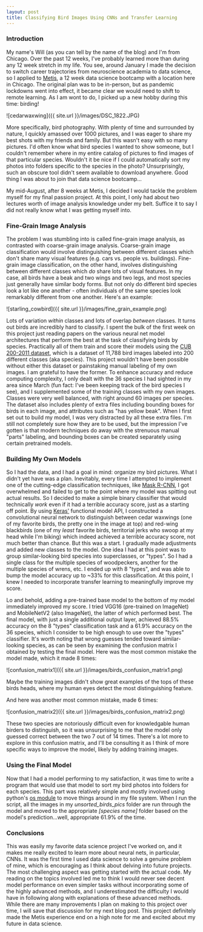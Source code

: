 ```yaml
---
layout: post
title: Classifying Bird Images Using CNNs and Transfer Learning
---
```


### Introduction

My name's Will (as you can tell by the name of the blog) and I'm from Chicago. Over the past 12 weeks, I've probably learned more than during any 12 week stretch in my life. You see, around January I made the decision to switch career trajectories from neuroscience academia to data science, so I applied to [Metis](https://www.thisismetis.com/), a 12 week data science bootcamp with a location here in Chicago. The original plan was to be in-person, but as pandemic lockdowns went into effect, it became clear we would need to shift to remote learning. As I am wont to do, I picked up a new hobby during this time: birding!

![cedarwaxwing]({{ site.url }}/images/DSC_1822.JPG)

More specifically, bird photography. With plenty of time and surrounded by nature, I quickly amassed over 1000 pictures, and I was eager to share my best shots with my friends and family. But this wasn't easy with so many pictures. I'd often know what bird species I wanted to show someone, but I couldn't remember where in my entire catalog of pictures to find images of that particular species. Wouldn't it be nice if I could automatically sort my photos into folders specific to the species in the photo? Unsurprisingly, such an obscure tool didn't seem available to download anywhere. Good thing I was about to join that data science bootcamp...

My mid-August, after 8 weeks at Metis, I decided I would tackle the problem myself for my final passion project. At this point, I only had about two lectures worth of image analysis knowledge under my belt. Suffice it to say I did not really know what I was getting myself into.

### Fine-Grain Image Analysis

The problem I was stumbling into is called fine-grain image analysis, as contrasted with coarse-grain image analysis. Coarse-grain image classification would involve distinguishing between different classes which don't share many visual features (e.g. cars vs. people vs. buildings). Fine-grain image classification, on the other hand, involves distinguishing between different classes which *do* share lots of visual features. In my case, all birds have a beak and two wings and two legs, and most species just generally have similar body forms. But not only do different bird species look a lot like one another - often individuals of the same species look remarkably different from one another. Here's an example:

![starling_cowbird]({{ site.url }}/images/fine_grain_example.png)

Lots of variation *within* classes and lots of overlap *between* classes. It turns out birds are incredibly hard to classify. I spent the bulk of the first week on this project just reading papers on the various neural net model architectures that perform the best at the task of classifying birds by species. Practically all of them train and score their models using the [CUB 200-2011 dataset](http://www.vision.caltech.edu/visipedia/CUB-200-2011.html), which is a dataset of 11,788 bird images labeled into 200 different classes (aka species). This project wouldn't have been possible without either this dataset or painstaking manual labeling of my own images. I am grateful to have the former. To enhance accuracy and reduce computing complexity, I only dealt with the 36 species I had sighted in my area since March (fun fact: I've been keeping track of the bird species I see), and I supplemented some of the training classes with my own images. Classes were very well balanced, with right around 60 images per species. The dataset also includes plenty of extra files including bounding boxes for birds in each image, and attributes such as "has yellow beak". When I first set out to build my model, I was very distracted by all these extra files. I'm still not completely sure how they are to be used, but the impression I've gotten is that modern techniques do away with the strenuous manual "parts" labeling, and bounding boxes can be created separately using certain pretrained models.


### Building My Own Models

So I had the data, and I had a goal in mind: organize my bird pictures. What I didn't yet have was a plan. Inevitably, every time I attempted to implement one of the cutting-edge classification techniques, like [Mask R-CNN](https://github.com/matterport/Mask_RCNN), I got overwhelmed and failed to get to the point where my model was spitting out actual results. So I decided to make a simple binary classifier that would technically *work* even if it had a terrible accuracy score, just as a starting off point. By using [Keras'](https://keras.io/) functional model API, I constructed a convolutional neural network to distinguish between cedar waxwings (one of my favorite birds, the pretty one in the image at top) and red-wing blackbirds (one of my *least* favorite birds, territorial jerks who swoop at my head while I'm biking) which indeed achieved a terrible accuracy score, not much better than chance. But this was a start. I gradually made adjustments and added new classes to the model. One idea I had at this point was to group similar-looking bird species into superclasses, or "types". So I had a single class for the multiple species of woodpeckers, another for the multiple species of wrens, etc. I ended up with 8 "types", and was able to bump the model accuracy up to ~33% for this classification. At this point, I knew I needed to incorporate transfer learning to meaningfully improve my score.

Lo and behold, adding a pre-trained base model to the bottom of my model immediately improved my score. I tried VGG16 (pre-trained on ImageNet) and MobileNetV2 (also ImageNet), the latter of which performed best. The final model, with just a single additional output layer, achieved 88.5% accuracy on the 8 "types" classification task and a 61.9% accuracy on the 36 species, which I consider to be high enough to use over the "types" classifier. It's worth noting that wrong guesses tended toward similar-looking species, as can be seen by examining the confusion matrix I obtained by testing the final model. Here was the most common mistake the model made, which it made 8 times:

![confusion_matrix1]({{ site.url }}/images/birds_confusion_matrix1.png)

Maybe the training images didn't show great examples of the tops of these birds heads, where my human eyes detect the most distinguishing feature.

And here was another most common mistake, made 6 times:

![confusion_matrix2]({{ site.url }}/images/birds_confusion_matrix2.png)

These two species are notoriously difficult even for knowledgable human birders to distinguish, so it was unsurprising to me that the model only guessed correct between the two 7 out of 14 times. There's a lot more to explore in this confusion matrix, and I'll be consulting it as I think of more specific ways to improve the model, likely by adding training images.

### Using the Final Model

Now that I had a model performing to my satisfaction, it was time to write a program that would use that model to sort my bird photos into folders for each species. This part was relatively simple and mostly involved using python's [os module](https://docs.python.org/3/library/os.html) to move things around in my file system. When I run the script, all the images in my *unsorted_birds_pics* folder are run through the model and moved to the appropriate *[species name]* folder based on the model's prediction...well, appropriate 61.9% of the time.

### Conclusions

This was easily my favorite data science project I've worked on, and it makes me really excited to learn more about neural nets, in particular, CNNs. It was the first time I used data science to solve a genuine problem of mine, which is encouraging as I think about delving into future projects. The most challenging aspect was getting started with the actual code. My reading on the topics involved led me to think I would never see decent model performance on even simpler tasks without incorporating some of the highly advanced methods, and I underestimated the difficulty I would have in following along with explanations of these advanced methods. While there are many improvements I plan on making to this project over time, I will save that discussion for my next blog post. This project definitely made the Metis experience end on a high note for me and excited about my future in data science.
